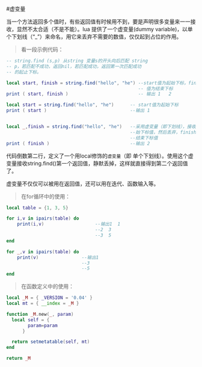 #虚变量

当一个方法返回多个值时，有些返回值有时候用不到，要是声明很多变量来一一接收，显然不太合适（不是不能）。lua 提供了一个虚变量(dummy variable)，以单个下划线（“_”）来命名，用它来丢弃不需要的数值，仅仅起到占位的作用。

> 看一段示例代码：

```lua
-- string.find (s,p) 从string 变量s的开头向后匹配 string 
-- p，若匹配不成功，返回nil，若匹配成功，返回第一次匹配成功
-- 的起止下标。

local start, finish = string.find("hello", "he") --start值为起始下标，finish
                                                 -- 值为结束下标
print ( start, finish )                          -- 输出 1   2

local start = string.find("hello", "he")      -- start值为起始下标
print ( start )                               --输出 1


local _,finish = string.find("hello", "he")   --采用虚变量（即下划线），接收起
                                              --始下标值，然后丢弃，finish接收
                                              --结束下标值
print ( finish )                              --输出 2
```

代码倒数第二行，定义了一个用local修饰的`虚变量`（即 单个下划线）。使用这个虚变量接收string.find()第一个返回值，静默丢掉，这样就直接得到第二个返回值了。

虚变量不仅仅可以被用在返回值，还可以用在迭代、函数输入等。

> 在for循环中的使用：

```lua
local table = {1, 3, 5}

for i,v in ipairs(table) do
    print(i,v)                   --输出1  1
                                 --2  3
                                 --3  5
end

for _,v in ipairs(table) do
    print(v)                --输出1
                            --3
                            --5
end

```

> 在函数定义中的使用：

```lua
local _M = { _VERSION = '0.04' }
local mt = { __index = _M }

function _M.new(_, param)
  local self = {
        param=param
      }

  return setmetatable(self, mt)
end

return _M

```


